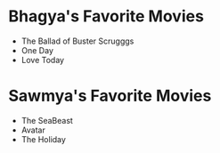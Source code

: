 # Bhagya's Favorite Movies

* The Ballad of Buster Scrugggs
* One Day
* Love Today

# Sawmya's Favorite Movies

* The SeaBeast
* Avatar
* The Holiday
